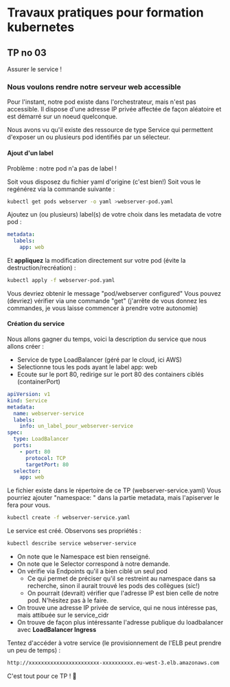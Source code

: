 # Travaux pratiques pour formation kubernetes

## TP no 03

Assurer le service !

### Nous voulons rendre notre serveur web accessible

Pour l'instant, notre pod existe dans l'orchestrateur, mais n'est pas accessible.
Il dispose d'une adresse IP privée affectée de façon aléatoire et est démarré sur un noeud quelconque.

Nous avons vu qu'il existe des ressource de type Service qui permettent d'exposer un ou plusieurs pod identifiés par un sélecteur.

#### Ajout d'un label

Problème : notre pod n'a pas de label !

Soit vous disposez du fichier yaml d'origine (c'est bien!)
Soit vous le regénérez via la commande suivante :

```bash
kubectl get pods webserver -o yaml >webserver-pod.yaml
```

Ajoutez un (ou plusieurs) label(s) de votre choix dans les metadata de votre pod :

```yaml
metadata:
  labels:
    app: web
```

Et **appliquez** la modification directement sur votre pod (évite la destruction/recréation) :

```bash
kubectl apply -f webserver-pod.yaml
```

Vous devriez obtenir le message "pod/webserver configured"
Vous pouvez (devriez) vérifier via une commande "get" (j'arrête de vous donnez les commandes, je vous laisse commencer à prendre votre autonomie)

#### Création du service 

Nous allons gagner du temps, voici la description du service que nous allons créer :
* Service de type LoadBalancer (géré par le cloud, ici AWS)
* Selectionne tous les pods ayant le label app: web
* Ecoute sur le port 80, redirige sur le port 80 des containers ciblés (containerPort)

```yaml
apiVersion: v1
kind: Service
metadata:
  name: webserver-service
  labels:
    info: un_label_pour_webserver-service
spec:
  type: LoadBalancer
  ports:
    - port: 80
      protocol: TCP
      targetPort: 80
  selector:
    app: web
```

Le fichier existe dans le répertoire de ce TP (webserver-service.yaml)
Vous pourriez ajouter "namespace: <namespace>" dans la partie metadata, mais l'apiserver le fera pour vous.

```bash
kubectl create -f webserver-service.yaml
```

Le service est créé. Observons ses propriétés :

```bash
kubectl describe service webserver-service
```

* On note que le Namespace est bien renseigné.
* On note que le Selector correspond à notre demande.
* On vérifie via Endpoints qu'il a bien ciblé un seul pod
  * Ce qui permet de préciser qu'il se restreint au namespace dans sa recherche, sinon il aurait trouvé les pods des collègues (sic!)
  * On pourrait (devrait) vérifier que l'adresse IP est bien celle de notre pod. N'hésitez pas à le faire.
* On trouve une adresse IP privée de service, qui ne nous intéresse pas, mais attibuée sur le service_cidr
* On trouve de façon plus intéressante l'adresse publique du loadbalancer avec **LoadBalancer Ingress**

Tentez d'accéder à votre service (le provisionnement de l'ELB peut prendre un peu de temps) :

```bash
http://xxxxxxxxxxxxxxxxxxxxxxx-xxxxxxxxxx.eu-west-3.elb.amazonaws.com
```

C'est tout pour ce TP !  :clap:

